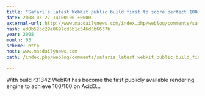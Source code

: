 ```yaml
---
title: "Safari’s latest WebKit public build first to score perfect 100 in Acid3 test"
date: 2008-03-27 14:00:00 +0000
external-url: http://www.macdailynews.com/index.php/weblog/comments/safaris_latest_webkit_public_build_first_to_score_perfect_100_acid3/
hash: ed0b52bc29e0697cd5b1c546d5b6637b
year: 2008
month: 03
scheme: http
host: www.macdailynews.com
path: /index.php/weblog/comments/safaris_latest_webkit_public_build_first_to_score_perfect_100_acid3/

---
```


With build r31342 WebKit has become the first publicly available rendering engine to achieve 100/100 on Acid3...
